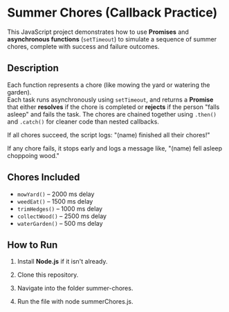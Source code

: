 # Summer Chores (Callback Practice)

This JavaScript project demonstrates how to use **Promises** and **asynchronous functions** (`setTimeout`) to simulate a sequence of summer chores, complete with success and failure outcomes.

## Description
Each function represents a chore (like mowing the yard or watering the garden).  
Each task runs asynchronously using `setTimeout`, and returns a **Promise** that either **resolves** if the chore is completed or **rejects** if the person "falls asleep" and fails the task.
The chores are chained together using `.then()` and `.catch()` for cleaner code than nested callbacks.

If all chores succeed, the script logs: "(name) finished all their chores!"

If any chore fails, it stops early and logs a message like, "(name) fell asleep choppoing wood."

## Chores Included
- `mowYard()` – 2000 ms delay  
- `weedEat()` – 1500 ms delay  
- `trimHedges()` – 1000 ms delay  
- `collectWood()` – 2500 ms delay  
- `waterGarden()` – 500 ms delay  

## How to Run
1. Install **Node.js** if it isn't already.

2. Clone this repository.

3. Navigate into the folder summer-chores.

4. Run the file with node summerChores.js.
